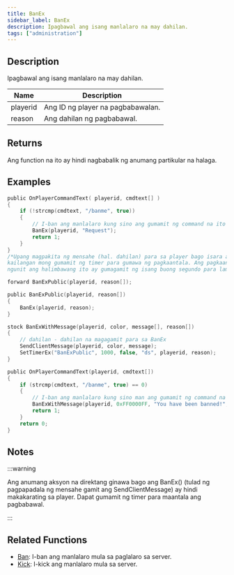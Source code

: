 ```yaml
---
title: BanEx
sidebar_label: BanEx
description: Ipagbawal ang isang manlalaro na may dahilan.
tags: ["administration"]
---
```


## Description

Ipagbawal ang isang manlalaro na may dahilan.

| Name     | Description                  |
| -------- | ---------------------------- |
| playerid | Ang ID ng player na pagbabawalan.|
| reason   | Ang dahilan ng pagbabawal.   |

## Returns

Ang function na ito ay hindi nagbabalik ng anumang partikular na halaga.

## Examples

```c
public OnPlayerCommandText( playerid, cmdtext[] )
{
    if (!strcmp(cmdtext, "/banme", true))
    {
        // I-ban ang manlalaro kung sino ang gumamit ng command na ito na may kasamang dahilan na ("Request")
        BanEx(playerid, "Request");
        return 1;
    }
}
/*Upang magpakita ng mensahe (hal. dahilan) para sa player bago isara ang koneksyon
kailangan mong gumamit ng timer para gumawa ng pagkaantala. Ang pagkaantala na ito ay kailangan lang ng ilang millisecond ang haba,
ngunit ang halimbawang ito ay gumagamit ng isang buong segundo para lamang maging ligtas.*/

forward BanExPublic(playerid, reason[]);

public BanExPublic(playerid, reason[])
{
    BanEx(playerid, reason);
}

stock BanExWithMessage(playerid, color, message[], reason[])
{
    // dahilan - dahilan na magagamit para sa BanEx
    SendClientMessage(playerid, color, message);
    SetTimerEx("BanExPublic", 1000, false, "ds", playerid, reason);
}

public OnPlayerCommandText(playerid, cmdtext[])
{
    if (strcmp(cmdtext, "/banme", true) == 0)
    {
        // I-ban ang manlalaro kung sino man ang gumamit ng command na ito.
        BanExWithMessage(playerid, 0xFF0000FF, "You have been banned!", "Request");
        return 1;
    }
    return 0;
}
```

## Notes

:::warning

Ang anumang aksyon na direktang ginawa bago ang BanEx() (tulad ng pagpapadala ng mensahe gamit ang SendClientMessage) ay hindi makakarating sa player. Dapat gumamit ng timer para maantala ang pagbabawal.

:::

## Related Functions

- [Ban](Ban): I-ban ang manlalaro mula sa paglalaro sa server.
- [Kick](Kick): I-kick ang manlalaro mula sa server.